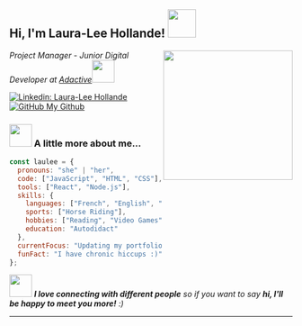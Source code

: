 <h2> Hi, I'm Laura-Lee Hollande! <img src="https://i.giphy.com/media/v1.Y2lkPTc5MGI3NjExb2lxemhvaWZ3NmxkNmV0M3N2ZnhxM3hvMm02MTRvbHI3ang0cTlycSZlcD12MV9pbnRlcm5hbF9naWZfYnlfaWQmY3Q9cw/vX3Cv6QKpj5vO/giphy.gif" width="50"></h2>
<img align='right' src="https://media.giphy.com/media/ieyl9zmCjO4b4t6qoY/giphy.gif" width="230">
<p><em>Project Manager - Junior Digital Developer at <a href="https://adactive.com/">Adactive</a><img src="https://i.giphy.com/media/v1.Y2lkPTc5MGI3NjExZ2Zxb3h4a2NxNWY5b3RsaTJ4M2hpZnliemhpeXRpNmtwNWtscDQxaCZlcD12MV9pbnRlcm5hbF9naWZfYnlfaWQmY3Q9cw/9oIP1reV9H1ncSnq7r/giphy.gif" width="40"></br>
</em></p>

[![Linkedin: Laura-Lee Hollande](https://img.shields.io/badge/-Linkedin-blue?style=flat-square&logo=Linkedin&logoColor=white&link=https://www.linkedin.com/in/laura-lee-hollande-278345198/)](https://www.linkedin.com/in/laura-lee-hollande-278345198/)
[![GitHub My Github](https://img.shields.io/github/followers/Laura-LeeHollande?label=follow&style=social)](https://github.com/Laura-LeeHollande)


### <img src="https://i.giphy.com/media/v1.Y2lkPTc5MGI3NjExN2NhcGZ2eTU3bDVnejc2OGd1bWM3eGM3a2YwN2p6YnNncGJveHl5ayZlcD12MV9pbnRlcm5hbF9naWZfYnlfaWQmY3Q9cw/TNn2YauGNuJ1t1CIno/giphy.gif" width="40"> A little more about me...  

```js
const laulee = {
  pronouns: "she" | "her",
  code: ["JavaScript", "HTML", "CSS"],
  tools: ["React", "Node.js"],
  skills: {
    languages: ["French", "English", "Japanese", "Spanish"],
    sports: ["Horse Riding"],
    hobbies: ["Reading", "Video Games"],
    education: "Autodidact"
  },
  currentFocus: "Updating my portfolio [WIP]",
  funFact: "I have chronic hiccups :)"
};
```

<img src="https://i.giphy.com/media/v1.Y2lkPTc5MGI3NjExaGExeWJ4aTlxOWJ5dTdobThjNjZrOHhxaXh5NTluZzRuZmd1bWNkNiZlcD12MV9pbnRlcm5hbF9naWZfYnlfaWQmY3Q9cw/l2JEz7yXQ8V8ikGnob/giphy.gif" width="40"> <em><b>I love connecting with different people</b> so if you want to say <b>hi, I'll be happy to meet you more!</b> :)</em>

---
